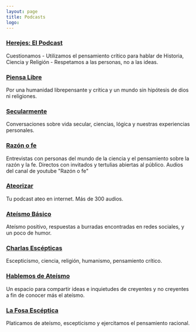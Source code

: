 ```yaml
---
layout: page
title: Podcasts
logo: 
---
```


### [Herejes: El Podcast](https://open.spotify.com/show/5pimYTQLSCx0M0wYyYWGe8)
Cuestionamos - Utilizamos el pensamiento crítico para hablar de Historia, Ciencia y Religión - Respetamos a las personas, no a las ideas.

### [Piensa Libre](https://open.spotify.com/show/21gZWwHX9QXHf86zpovaQ5)
Por una humanidad librepensante y crítica y un mundo sin hipótesis de dios ni religiones.

### [Secularmente](https://anchor.fm/secularmente)
Conversaciones sobre vida secular, ciencias, lógica y nuestras experiencias personales.

### [Razón o fe](https://open.spotify.com/show/5VIuFTTgxney6KHwZlrX7v?si=jvrNn0ECRmqBvk4NCXwJ0g)
Entrevistas con personas del mundo de la ciencia y el pensamiento sobre la razón y la fe. 
Directos con invitados y tertulias abiertas al público.
Audios del canal de youtube "Razón o fe"

### [Ateorizar](https://www.ivoox.com/podcast-ateorizar_sq_f120851_1.html)
Tu podcast ateo en internet. Más de 300 audios.

### [Ateísmo Básico](https://open.spotify.com/show/5e4LYRqantmsgN2t3YFG2i)
Ateísmo positivo, respuestas a burradas encontradas en redes sociales, y un poco de humor.

### [Charlas Escépticas](https://open.spotify.com/show/3MEsYkavwDYbdz8K20qEZH)
Escepticismo, ciencia, religión, humanismo, pensamiento crítico.

### [Hablemos de Ateísmo](https://open.spotify.com/show/4fcVb6ACG0NTQISVAWvgPi)
Un espacio para compartir ideas e inquietudes de creyentes y no creyentes a fin de conocer más el ateísmo.

### [La Fosa Escéptica](https://open.spotify.com/show/1KC4wsEPu5XKJySxhhqqFw?si=T4zdAKYETm6nfet_GbxGeA)
Platicamos de ateísmo, escepticismo y ejercitamos el pensamiento racional.

